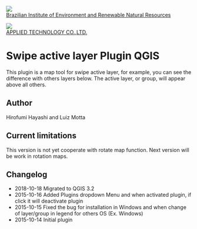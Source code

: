 <!-- IBAMA logo -->
[ibama_logo]: http://upload.wikimedia.org/wikipedia/commons/thumb/8/81/Logo_IBAMA.svg/150px-Logo_IBAMA.svg.png

![][ibama_logo]  
[Brazilian Institute of Environment and Renewable Natural Resources](http://www.ibama.gov.br)

<!-- APPTEC logo -->
[apptec_logo]: http://www.apptec.co.jp/assets/images/header_ci.png

![][apptec_logo]  
[APPLIED TECHNOLOGY CO.,LTD.](http://www.apptec.co.jp)

# Swipe active layer Plugin QGIS

This plugin is a map tool for swipe active layer, for example, you can see the difference with others layers below.
The active layer, or group, will appear above all others.

## Author
Hirofumi Hayashi and Luiz Motta

## Current limitations
This version is not yet cooperate with rotate map function.
Next version will be work in rotation maps.

## Changelog
- 2018-10-18
Migrated to QGIS 3.2
- 2015-10-16
Added Plugins dropdown Menu and when activated plugin, if click it will deactivate plugin
- 2015-10-15
Fixed the bug for installation in Windows and when change of layer/group in legend for others OS (Ex. Windows) 
- 2015-10-14
 Initial plugin

